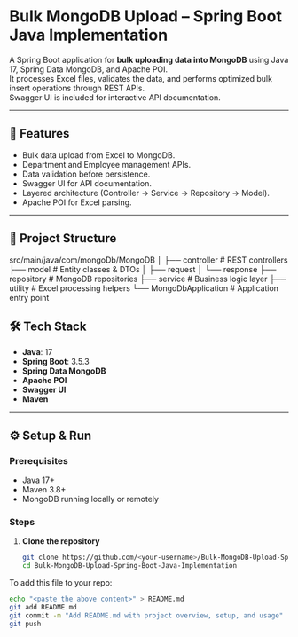 # Bulk MongoDB Upload – Spring Boot Java Implementation

A Spring Boot application for **bulk uploading data into MongoDB** using Java 17, Spring Data MongoDB, and Apache POI.  
It processes Excel files, validates the data, and performs optimized bulk insert operations through REST APIs.  
Swagger UI is included for interactive API documentation.

---

## 🚀 Features
- Bulk data upload from Excel to MongoDB.
- Department and Employee management APIs.
- Data validation before persistence.
- Swagger UI for API documentation.
- Layered architecture (Controller → Service → Repository → Model).
- Apache POI for Excel parsing.

---

## 📂 Project Structure
src/main/java/com/mongoDb/MongoDB
│
├── controller # REST controllers
├── model # Entity classes & DTOs
│ ├── request
│ └── response
├── repository # MongoDB repositories
├── service # Business logic layer
├── utility # Excel processing helpers
└── MongoDbApplication # Application entry point
## 🛠 Tech Stack
- **Java**: 17
- **Spring Boot**: 3.5.3
- **Spring Data MongoDB**
- **Apache POI**
- **Swagger UI**
- **Maven**

---

## ⚙️ Setup & Run

### Prerequisites
- Java 17+
- Maven 3.8+
- MongoDB running locally or remotely

### Steps
1. **Clone the repository**
   ```bash
   git clone https://github.com/<your-username>/Bulk-MongoDB-Upload-Spring-Boot-Java-Implementation.git
   cd Bulk-MongoDB-Upload-Spring-Boot-Java-Implementation
   
To add this file to your repo:
```bash
echo "<paste the above content>" > README.md
git add README.md
git commit -m "Add README.md with project overview, setup, and usage"
git push
